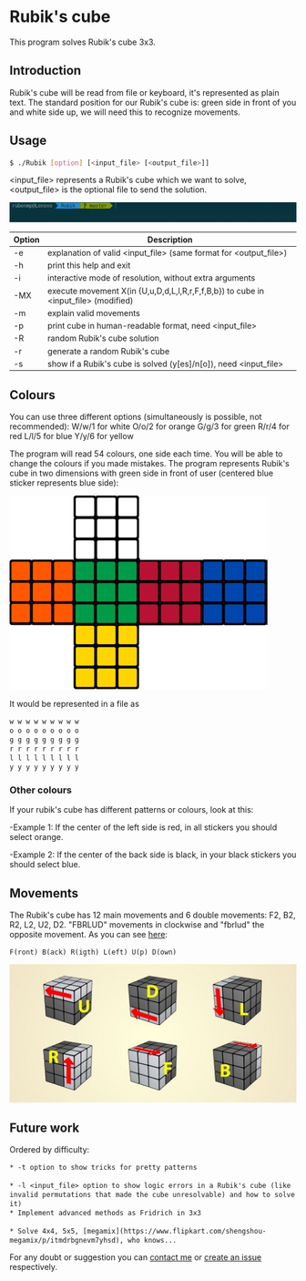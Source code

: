 # Rubik's cube

This program solves Rubik's cube 3x3.


## Introduction
Rubik's cube will be read from file or keyboard, it's represented as plain text.
The standard position for our Rubik's cube is: green side in front of you and white side up, we will need this to recognize movements.


## Usage
``` bash
$ ./Rubik [option] [<input_file> [<output_file>]]
```
<input_file> represents a Rubik's cube which we want to solve, <output_file> is the optional file to send the solution.

![Demo Gurú](./img/rubik.gif)

| Option | Description |
|----|--
| -e | explanation of valid <input_file> (same format for <output_file>) |
| -h | print this help and exit |
| -i | interactive mode of resolution, without extra arguments |
|-MX| execute movement X(in {U,u,D,d,L,l,R,r,F,f,B,b}) to cube in <input_file> (modified) |
| -m | explain valid movements |
| -p | print cube in human-readable format, need <input_file> |
| -R | random Rubik's cube solution |
| -r | generate a random Rubik's cube |
| -s | show if a Rubik's cube is solved (y[es]/n[o]), need <input_file> |


## Colours
You can use three different options (simultaneously is possible, not recommended):
   W/w/1 for white
   O/o/2 for orange
   G/g/3 for green
   R/r/4 for red
   L/l/5 for blue
   Y/y/6 for yellow

The program will read 54 colours, one side each time.
You will be able to change the colours if you made mistakes. The program represents Rubik's cube in two dimensions with green side in front of user (centered blue sticker represents blue side):

![Colours](./img/colours.jpeg "Colours")

It would be represented in a file as
```
w w w w w w w w w
o o o o o o o o o
g g g g g g g g g
r r r r r r r r r
l l l l l l l l l
y y y y y y y y y

```

### Other colours
If your rubik's cube has different patterns or colours, look at this:

-Example 1: If the center of the left side is red, in all stickers you should select orange.

-Example 2: If the center of the back side is black, in your black stickers you should select blue.


## Movements
The Rubik's cube has 12 main movements and 6 double movements: F2, B2, R2, L2, U2, D2. "FBRLUD" movements in clockwise and "fbrlud" the opposite movement. As you can see [here](https://hobbylark.com/puzzles/Rubik-Cube-Algorithms):

    F(ront) B(ack) R(igth) L(eft) U(p) D(own)

![Movements](./img/movements.jpg "Movements")


## Future work
Ordered by difficulty:

    * -t option to show tricks for pretty patterns

    * -l <input_file> option to show logic errors in a Rubik's cube (like invalid permutations that made the cube unresolvable) and how to solve it)
    * Implement advanced methods as Fridrich in 3x3

    * Solve 4x4, 5x5, [megamix](https://www.flipkart.com/shengshou-megamix/p/itmdrbgnevm7yhsd), who knows...

For any doubt or suggestion you can [contact me](https://github.com/Rubenmp) or [create an issue](https://github.com/Rubenmp/Rubik/issues) respectively.
